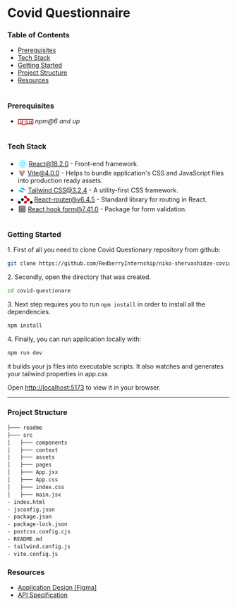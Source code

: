 # Covid Questionnaire

### Table of Contents

- [Prerequisites](#prerequisites)
- [Tech Stack](#tech-stack)
- [Getting Started](#getting-started)
- [Project Structure](#project-structure)
- [Resources](#resources)

#

### Prerequisites

- <img src="readme/assets/npm.png" width="35" style="position: relative; top: 4px" /> _npm@6 and up_

#

### Tech Stack

- <img src="readme/assets/react-icon.svg.png" height="18" style="position: relative; top: 4px" /> [React@18.2.0](https://reactjs.org/) - Front-end framework.
- <img src="readme/assets/vite.png" height="18" style="position: relative; top: 4px" /> [Vite@4.0.0](https://vitejs.dev/guide/) - Helps to bundle application's CSS and JavaScript files into production ready assets.
- <img src="readme/assets/tailwind.svg.png" height="19" style="position: relative; top: 4px" /> [Tailwind CSS@3.2.4](https://tailwindcss.com/) - A utility-first CSS framework.
- <img src="readme/assets/react-router-icon.png" height="18" style="position: relative; top: 4px" /> [React-router@v6.4.5](https://reactrouter.com/en/main) - Standard library for routing in React.
- <img src="readme/assets/react-hook-form.png" height="19" style="position: relative; top: 4px" /> [React hook form@7.41.0](https://react-hook-form.com/) - Package for form validation.

#

### Getting Started

1\. First of all you need to clone Covid Questionary repository from github:

```sh
git clone https://github.com/RedberryInternship/niko-shervashidze-covid-questionare.git
```

2\. Secondly, open the directory that was created.

```sh
cd covid-questionare
```

3\. Next step requires you to run `npm install` in order to install all the dependencies.

```sh
npm install
```

4\. Finally, you can run application locally with:

```sh
npm run dev
```

it builds your js files into executable scripts.
It also watches and generates your tailwind properties in app.css

Open [http://localhost:5173](http://localhost:5173) to view it in your browser.

---

### Project Structure

```bash
├─── readme
├─── src
│   ├─── components
│   ├─── context
│   ├─── assets
│   ├─── pages
│   ├─── App.jsx
│   ├─── App.css
│   ├─── index.css
│   ├─── main.jsx
- index.html
- jsconfig.json
- package.json
- package-lock.json
- postcss.config.cjs
- README.md
- tailwind.config.js
- vite.config.js
```

### Resources

- [Application Design [Figma]](https://www.figma.com/file/56t2BI25FcD0LAIjR4GVkQ/%E1%83%99%E1%83%98%E1%83%97%E1%83%AE%E1%83%95%E1%83%90%E1%83%A0%E1%83%98?node-id=37%3A3&t=DFt3wUtX8d0xV0cP-0)
- [API Specification](https://covid19.devtest.ge/api-specs)

#
